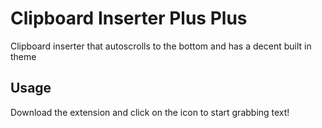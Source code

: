 # Clipboard Inserter Plus Plus

Clipboard inserter that autoscrolls to the bottom and has a decent built in theme

## Usage

Download the extension and click on the icon to start grabbing text!